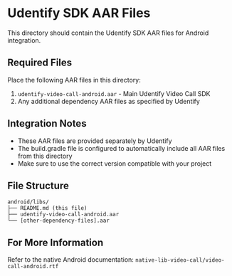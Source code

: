 # Udentify SDK AAR Files

This directory should contain the Udentify SDK AAR files for Android integration.

## Required Files

Place the following AAR files in this directory:

1. `udentify-video-call-android.aar` - Main Udentify Video Call SDK
2. Any additional dependency AAR files as specified by Udentify

## Integration Notes

- These AAR files are provided separately by Udentify
- The build.gradle file is configured to automatically include all AAR files from this directory
- Make sure to use the correct version compatible with your project

## File Structure
```
android/libs/
├── README.md (this file)
├── udentify-video-call-android.aar
└── [other-dependency-files].aar
```

## For More Information

Refer to the native Android documentation: `native-lib-video-call/video-call-android.rtf`
